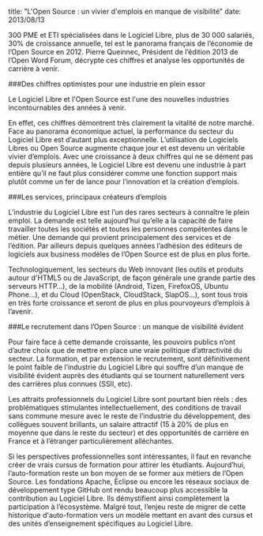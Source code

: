 title: "L'Open Source : un vivier d'emplois en manque de visibilité"
date: 2013/08/13

300 PME et ETI spécialisées dans le Logiciel Libre, plus de 30 000 salariés, 30% de croissance annuelle, 
tel est le panorama français de l’économie de l’Open Source en 2012. Pierre Queinnec, Président de l’édition 2013 de 
l’Open Word Forum, décrypte ces chiffres et analyse les opportunités de carrière à venir.

###Des chiffres optimistes pour une industrie en plein essor

Le Logiciel Libre et l'Open Source est l'une des nouvelles industries incontournables des années à venir.

En effet, ces chiffres démontrent très clairement la vitalité de notre marché. Face au panorama économique actuel, 
la performance du secteur du Logiciel Libre est d’autant plus exceptionnelle. L’utilisation de Logiciels Libres ou 
Open Source augmente chaque jour et est devenu un véritable vivier d’emplois. Avec une croissance à deux chiffres 
qui ne se dément pas depuis plusieurs années, le Logiciel Libre est devenu une industrie à part entière qu’il ne faut 
plus considérer comme une fonction support mais plutôt comme un fer de lance pour l’innovation et la création d’emplois. 

###Les services, principaux créateurs d’emplois

L’industrie du Logiciel Libre est l’un des rares secteurs à connaître le plein emploi. La demande est telle aujourd’hui 
qu’elle a la capacité de faire travailler toutes les sociétés et toutes les personnes compétentes dans le métier. Une 
demande qui provient principalement des services et de l’édition. Par ailleurs depuis quelques années l’adhésion des 
éditeurs de logiciels aux business modèles de l’Open Source est de plus en plus forte.

Technologiquement, les secteurs du Web innovant (les outils et produits autour d'HTML5 ou de JavaScript, de façon 
générale une grande partie des serveurs HTTP…), de la mobilité (Android, Tizen, FirefoxOS, Ubuntu Phone…), et du Cloud 
(OpenStack, CloudStack, SlapOS…), sont tous trois en très forte croissance et seront de plus en plus pourvoyeurs 
d’emplois à l’avenir.

###Le recrutement dans l’Open Source : un manque de visibilité évident

Pour faire face à cette demande croissante, les pouvoirs publics n’ont d’autre choix que de mettre en place une vraie 
politique d’attractivité du secteur. La formation, et par extension le recrutement, sont définitivement le point faible 
de l’industrie du Logiciel Libre qui souffre d’un manque de visibilité évident auprès des étudiants qui se tournent 
naturellement vers des carrières plus connues (SSII, etc).

Les attraits professionnels du Logiciel Libre sont pourtant bien réels : des problématiques stimulantes 
intellectuellement, des conditions de travail sans commune mesure avec le reste de l’industrie du développement, des 
collègues souvent brillants, un salaire attractif (15 à 20% de plus en moyenne que dans le reste du secteur) et des 
opportunités de carrière en France et à l’étranger particulièrement alléchantes.

Si les perspectives professionnelles sont intéressantes, il faut en revanche créer de vrais cursus de formation pour 
attirer les étudiants. Aujourd’hui, l’auto-formation reste un bon moyen de se former aux métiers de l’Open Source. Les 
fondations Apache, Eclipse ou encore les réseaux sociaux de développement type GitHub ont rendu beaucoup plus 
accessible la contribution au Logiciel Libre. Ils démystifient ainsi complètement la participation à l’écosystème. 
Malgré tout, l’enjeu reste de migrer de cette historique d'auto-formation vers un modèle mettant en avant des cursus et 
des unités d’enseignement spécifiques au Logiciel Libre.

